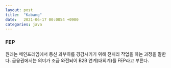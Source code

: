 ```yaml
---
layout: post
title:  "Kabang"
date:   2021-06-17 00:0054 +0900
categories: java
---
```


### FEP

원래는 메인프레임에서 통신 과부하를 경감시키기 위해 전처리 작업을 하는 과정을 말한다.
금융권에서는 의미가 조금 와전되어 B2B 연계(대외계)를 FEP라고 부른다.

###